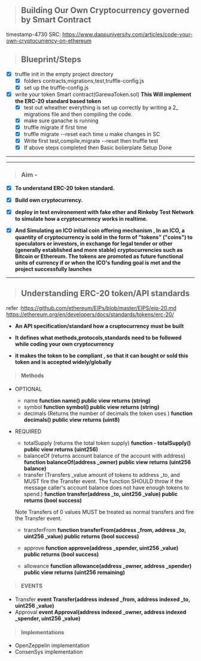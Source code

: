 > ## Building Our Own Cryptocurrency governed by Smart Contract

timestamp-4730
SRC: https://www.dappuniversity.com/articles/code-your-own-cryptocurrency-on-ethereum

> ## Blueprint/Steps

- [x] truffle init in the empty project directory
   - [x] folders contracts,migrations,test,truffle-config.js
   - [x] set up the truffle-config.js
- [x] write your token Smart contract(GarewaToken.sol) ****This Will implement the ERC-20 standard based token****
    - [x] test out wheather everything is set up correctly by writing a 2_ migrations file and then compiling the code.
    - [x] make sure ganache is running
    - [x] truffle migrate if first time
    - [x] truffle migrate --reset each time u make changes in SC
    - [x] Write first test,compile,migrate --reset then truffle test
    - [x] If above steps completed then Basic bolierplate Setup Done
***
***

> ### Aim -

- [x] ****To understand ERC-20 token standard.****

- [x] ****Build own cryptocurrency.****

- [x] ****deploy in test environement with fake ether and Rinkeby Test Network to simulate how a cryptocurrency works in realtime.****

- [x] ****And Simulating an ICO initial coin offering mechanism , In an ICO, a quantity of cryptocurrency is sold in the form of "tokens" ("coins") to speculators or investors, in exchange for legal tender or other (generally established and more stable) cryptocurrencies such as Bitcoin or Ethereum. The tokens are promoted as future functional units of currency if or when the ICO's funding goal is met and the project successfully launches****

***

> ## Understanding ERC-20 token/API standards
refer :https://github.com/ethereum/EIPs/blob/master/EIPS/eip-20.md
https://ethereum.org/en/developers/docs/standards/tokens/erc-20/

- ****An API specification/standard how a cruptocurrency must be built****

- ****It defines what methods,protocols,standards need to be followed while coding your own cryptocurrency****

- ****it makes the token to be compliant , so that it can bought or sold this token and is accepted widely/globally****

> #### Methods

- OPTIONAL

  - name ****function name() public view returns (string)****
  - symbol ****function symbol() public view returns (string)****
  - decimals (Returns the number of decimals the token uses ) ****function decimals() public view returns (uint8)****

- REQUIRED

  - totalSupply (returns the total token supply) ****function - totalSupply() public view returns (uint256)****
  - balanceOf (returns account balance of the account with address) ****function balanceOf(address _owner) public view returns (uint256 balance)****
  - transfer (Transfers _value amount of tokens to address _to, and MUST fire the Transfer event. The function SHOULD throw if the message caller's account balance does not have enough tokens to spend.) ****function transfer(address _to, uint256 _value) public returns (bool success)****

  Note Transfers of 0 values MUST be treated as normal transfers and fire the Transfer event.

  - transferFrom ****function transferFrom(address _from, address _to, uint256 _value) public returns (bool success)****

  - approve ****function approve(address _spender, uint256 _value) public returns (bool success)****

  - allowance ****function allowance(address _owner, address _spender) public view returns (uint256 remaining)****

> #### EVENTS

- Transfer ****event Transfer(address indexed _from, address indexed _to, uint256 _value)****
- Approval ****event Approval(address indexed _owner, address indexed _spender, uint256 _value)****

> #### Implementations

- OpenZeppelin implementation
- ConsenSys implementation

